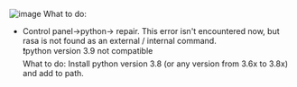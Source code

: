 ![image](https://user-images.githubusercontent.com/64036955/128819481-b27567fd-62a3-48ec-93a5-798760ae4986.png)
What to do:  
- Control panel->python-> repair.
 This error isn't encountered now, but rasa is not found as an external / internal command.  
 ❗python version 3.9 not compatible   
 What to do: Install python version 3.8 (or any version from 3.6x to 3.8x) and add to path.
 

